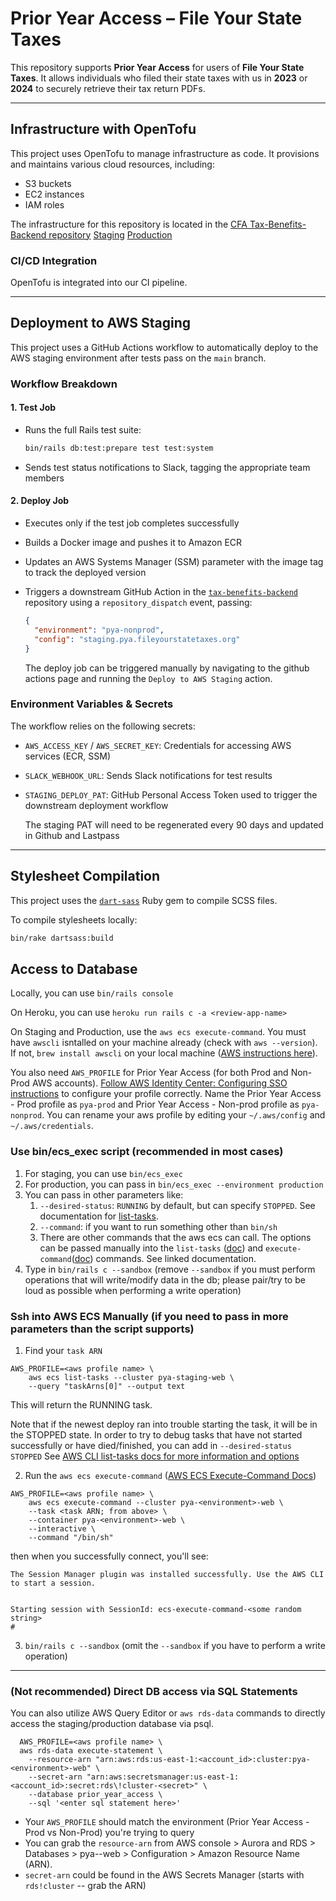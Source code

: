 # Prior Year Access – File Your State Taxes

This repository supports **Prior Year Access** for users of **File Your State Taxes**. It allows individuals who filed their state taxes with us in **2023** or **2024** to securely retrieve their tax return PDFs.


---

## Infrastructure with OpenTofu

This project uses OpenTofu to manage infrastructure as code. It provisions and maintains various cloud resources, including:

- S3 buckets
- EC2 instances
- IAM roles

The infrastructure for this repository is located in the [CFA Tax-Benefits-Backend repository](https://github.com/codeforamerica/tax-benefits-backend)
  [Staging](https://github.com/codeforamerica/tax-benefits-backend/tree/main/tofu/config/staging.pya.fileyourstatetaxes.org)
  [Production](https://github.com/codeforamerica/tax-benefits-backend/tree/main/tofu/config/pya.fileyourstatetaxes.org)

### CI/CD Integration

OpenTofu is integrated into our CI pipeline.

---

## Deployment to AWS Staging

This project uses a GitHub Actions workflow to automatically deploy to the AWS staging environment after tests pass on the `main` branch.

### Workflow Breakdown

#### 1. Test Job

- Runs the full Rails test suite:
  ```bash
  bin/rails db:test:prepare test test:system
  ```
- Sends test status notifications to Slack, tagging the appropriate team members

#### 2. Deploy Job

- Executes only if the test job completes successfully
- Builds a Docker image and pushes it to Amazon ECR
- Updates an AWS Systems Manager (SSM) parameter with the image tag to track the deployed version
- Triggers a downstream GitHub Action in the [`tax-benefits-backend`](https://github.com/codeforamerica/tax-benefits-backend) repository using a `repository_dispatch` event, passing:

  ```json
  {
    "environment": "pya-nonprod",
    "config": "staging.pya.fileyourstatetaxes.org"
  }
  ```
  The deploy job can be triggered manually by navigating to the github actions page and running the `Deploy to AWS Staging` action.

### Environment Variables & Secrets

The workflow relies on the following secrets:

- `AWS_ACCESS_KEY` / `AWS_SECRET_KEY`: Credentials for accessing AWS services (ECR, SSM)
- `SLACK_WEBHOOK_URL`: Sends Slack notifications for test results
- `STAGING_DEPLOY_PAT`: GitHub Personal Access Token used to trigger the downstream deployment workflow

  The staging PAT will need to be regenerated every 90 days and updated in Github and Lastpass
---

## Stylesheet Compilation

This project uses the [`dart-sass`](https://rubygems.org/gems/dart-sass) Ruby gem to compile SCSS files.

To compile stylesheets locally:

```bash
bin/rake dartsass:build
```

## Access to Database

Locally, you can use `bin/rails console`

On Heroku, you can use `heroku run rails c -a <review-app-name>`

On Staging and Production, use the `aws ecs execute-command`. You must have `awscli` isntalled on your machine already (check with `aws --version`). 
If not, `brew install awscli` on your local machine ([AWS instructions here](https://docs.aws.amazon.com/cli/latest/userguide/getting-started-install.html)). 

You also need `AWS_PROFILE` for Prior Year Access (for both Prod and Non-Prod AWS accounts). [Follow AWS Identity Center: Configuring SSO instructions](https://www.notion.so/cfa/AWS-Identity-Center-e8a28122b2f44595a2ef56b46788ce2c?source=copy_link#ef1c6c77703b4215bbe1953de4692054) to configure your profile correctly.
Name the Prior Year Access - Prod profile as `pya-prod` and Prior Year Access - Non-prod profile as `pya-nonprod`. You can rename your aws profile by editing your `~/.aws/config` and `~/.aws/credentials`.

### Use bin/ecs_exec script (recommended in most cases)

1. For staging, you can use `bin/ecs_exec`
2. For production, you can pass in `bin/ecs_exec --environment production`
3. You can pass in other parameters like:
   1. `--desired-status`: `RUNNING` by default, but can specify `STOPPED`. See documentation for [list-tasks](https://docs.aws.amazon.com/cli/latest/reference/ecs/list-tasks.html).
   2. `--command`: if you want to run something other than `bin/sh`
   3. There are other commands that the aws ecs can call. The options can be passed manually into the `list-tasks` ([doc](https://docs.aws.amazon.com/cli/latest/reference/ecs/list-tasks.html)) and `execute-command`([doc](https://docs.aws.amazon.com/cli/latest/reference/ecs/execute-command.html)) commands. See linked documentation.
4. Type in `bin/rails c --sandbox` (remove `--sandbox` if you must perform operations that will write/modify data in the db; please pair/try to be loud as possible when performing a write operation)

### Ssh into AWS ECS Manually (if you need to pass in more parameters than the script supports)

1. Find your `task ARN`
```
AWS_PROFILE=<aws profile name> \
    aws ecs list-tasks --cluster pya-staging-web \
    --query "taskArns[0]" --output text
```
This will return the RUNNING task. 

Note that if the newest deploy ran into trouble starting the task, it will be in the STOPPED state. In order to try to debug tasks that have not started successfully or have died/finished, you can add in `--desired-status STOPPED`
See [AWS CLI list-tasks docs for more information and options](https://docs.aws.amazon.com/cli/latest/reference/ecs/list-tasks.html#options)

2. Run the `aws ecs execute-command` ([AWS ECS Execute-Command Docs](https://docs.aws.amazon.com/cli/latest/reference/ecs/execute-command.html))
```
AWS_PROFILE=<aws profile name> \
    aws ecs execute-command --cluster pya-<environment>-web \
    --task <task ARN; from above> \
    --container pya-<environment>-web \
    --interactive \
    --command "/bin/sh"
```
then when you successfully connect, you'll see:

```
The Session Manager plugin was installed successfully. Use the AWS CLI to start a session.


Starting session with SessionId: ecs-execute-command-<some random string>
#
```
3. `bin/rails c --sandbox` (omit the `--sandbox` if you have to perform a write operation)


---

### (Not recommended) Direct DB access via SQL Statements

You can also utilize AWS Query Editor or `aws rds-data` commands to directly access the staging/production database via psql.

```
  AWS_PROFILE=<aws profile name> \
  aws rds-data execute-statement \
    --resource-arn "arn:aws:rds:us-east-1:<account_id>:cluster:pya-<environment>-web" \
    --secret-arn "arn:aws:secretsmanager:us-east-1:<account_id>:secret:rds\!cluster-<secret>" \
    --database prior_year_access \
    --sql '<enter sql statement here>'
```

- Your `AWS_PROFILE` should match the environment (Prior Year Access - Prod vs Non-Prod) you're trying to query
- You can grab the `resource-arn` from AWS console > Aurora and RDS > Databases > pya-<environment>-web > Configuration > Amazon Resource Name (ARN).
- `secret-arn` could be found in the AWS Secrets Manager (starts with `rds!cluster` -- grab the ARN)